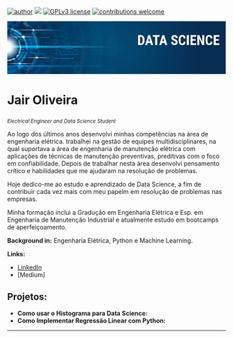 [![author](https://img.shields.io/badge/author-JairOliveira-red.svg)](https://www.linkedin.com/in/jairjloliveira/) [![](https://img.shields.io/badge/python-3.7+-blue.svg)](https://www.python.org/downloads/release/python-365/) [![GPLv3 license](https://img.shields.io/badge/License-GPLv3-blue.svg)](http://perso.crans.org/besson/LICENSE.html) [![contributions welcome](https://img.shields.io/badge/contributions-welcome-brightgreen.svg?style=flat)](https://github.com/carlosfab/data_science/issues)

<p align="center">
  <img src="banner.png" >
</p>

# Jair Oliveira
<sub>*Electrical Engineer and Data Science Student*</sub>

Ao logo dos últimos anos desenvolvi minhas competências na área de engenharia elétrica. trabalhei na gestão de equipes multidisciplinares, na qual suportava a área de engenharia de manutenção elétrica com aplicações de técnicas de manutenção preventivas, preditivas com o foco em confiabilidade. Depois de trabalhar nesta área desenvolvi pensamento crítico e habilidades que me ajudaram na resolução de problemas.

Hoje dedico-me ao estudo e aprendizado de Data Science, a fim de contribuir cada vez mais com meu papelm em resolução de problemas nas empresas.

Minha formação inclui a Gradução em Engenharia Elétrica e Esp. em Engenharia de Manutenção Industrial e atualmente estudo em bootcamps de aperfeiçoamento.

**Background in:** Engenharia Elétrica, Python e Machine Learning.

**Links:**
* [LinkedIn](https://www.linkedin.com/in/jairjloliveira/)
* [Medium]


## Projetos:

* **Como usar o Histograma para Data Science:** 
* **Como Implementar Regressão Linear com Python:** 

---




